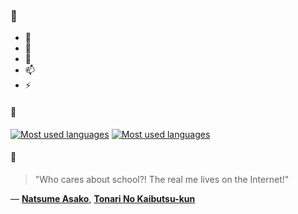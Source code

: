### 👋

- 🔭
- 🌱
- 💬
- 📫
- ⚡

#### 🧏

[![Most used languages](https://github-readme-stats-aynah.vercel.app/api/top-langs/?username=aynh&theme=solarized-dark&langs_count=6&layout=compact&hide_title=true)](https://github.com/anuraghazra/github-readme-stats#gh-dark-mode-only)
[![Most used languages](https://github-readme-stats-aynah.vercel.app/api/top-langs/?username=aynh&theme=solarized-light&langs_count=6&layout=compact&hide_title=true)](https://github.com/anuraghazra/github-readme-stats#gh-light-mode-only)

#### 💬

> "Who cares about school?! The real me lives on the Internet!"

&mdash; [**Natsume Asako**](https://myanimelist.net/character.php?q=Natsume%20Asako&cat=character), [**Tonari No Kaibutsu-kun**](https://myanimelist.net/search/all?q=Tonari%20No%20Kaibutsu-kun&cat=all)
